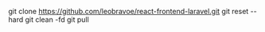 git clone https://github.com/leobravoe/react-frontend-laravel.git
git reset --hard
git clean -fd
git pull